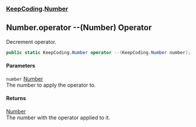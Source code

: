 ### [KeepCoding](KeepCoding.md 'KeepCoding').[Number](KeepCoding_Number.md 'KeepCoding.Number')
## Number.operator --(Number) Operator
Decrement operator.  
```csharp
public static KeepCoding.Number operator --(KeepCoding.Number number);
```
#### Parameters
<a name='KeepCoding_Number_op_Decrement(KeepCoding_Number)_number'></a>
`number` [Number](KeepCoding_Number.md 'KeepCoding.Number')  
The number to apply the operator to.
  
#### Returns
[Number](KeepCoding_Number.md 'KeepCoding.Number')  
The number with the operator applied to it.
